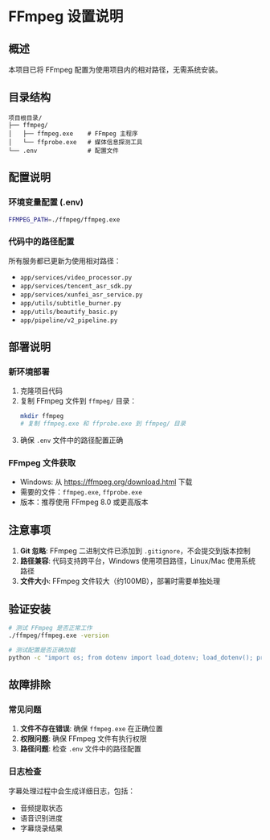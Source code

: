 # FFmpeg 设置说明

## 概述
本项目已将 FFmpeg 配置为使用项目内的相对路径，无需系统安装。

## 目录结构
```
项目根目录/
├── ffmpeg/
│   ├── ffmpeg.exe    # FFmpeg 主程序
│   └── ffprobe.exe   # 媒体信息探测工具
└── .env              # 配置文件
```

## 配置说明

### 环境变量配置 (.env)
```bash
FFMPEG_PATH=./ffmpeg/ffmpeg.exe
```

### 代码中的路径配置
所有服务都已更新为使用相对路径：
- `app/services/video_processor.py`
- `app/services/tencent_asr_sdk.py`
- `app/services/xunfei_asr_service.py`
- `app/utils/subtitle_burner.py`
- `app/utils/beautify_basic.py`
- `app/pipeline/v2_pipeline.py`

## 部署说明

### 新环境部署
1. 克隆项目代码
2. 复制 FFmpeg 文件到 `ffmpeg/` 目录：
   ```bash
   mkdir ffmpeg
   # 复制 ffmpeg.exe 和 ffprobe.exe 到 ffmpeg/ 目录
   ```
3. 确保 `.env` 文件中的路径配置正确

### FFmpeg 文件获取
- Windows: 从 https://ffmpeg.org/download.html 下载
- 需要的文件：`ffmpeg.exe`, `ffprobe.exe`
- 版本：推荐使用 FFmpeg 8.0 或更高版本

## 注意事项

1. **Git 忽略**: FFmpeg 二进制文件已添加到 `.gitignore`，不会提交到版本控制
2. **路径兼容**: 代码支持跨平台，Windows 使用项目路径，Linux/Mac 使用系统路径
3. **文件大小**: FFmpeg 文件较大（约100MB），部署时需要单独处理

## 验证安装
```bash
# 测试 FFmpeg 是否正常工作
./ffmpeg/ffmpeg.exe -version

# 测试配置是否正确加载
python -c "import os; from dotenv import load_dotenv; load_dotenv(); print('FFMPEG_PATH:', os.getenv('FFMPEG_PATH'))"
```

## 故障排除

### 常见问题
1. **文件不存在错误**: 确保 `ffmpeg.exe` 在正确位置
2. **权限问题**: 确保 FFmpeg 文件有执行权限
3. **路径问题**: 检查 `.env` 文件中的路径配置

### 日志检查
字幕处理过程中会生成详细日志，包括：
- 音频提取状态
- 语音识别进度
- 字幕烧录结果